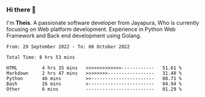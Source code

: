 ### Hi there 👋

I'm <b>Theis</b>. A passionate software developer from Jayapura, Who is currently focusing on Web platform development. Experience in Python Web Framework and Back end development using Golang.

 
 <!--START_SECTION:waka-->

```text
From: 29 September 2022 - To: 06 October 2022

Total Time: 8 hrs 53 mins

HTML         4 hrs 35 mins   >>>>>>>>>>>>>------------   51.61 %
Markdown     2 hrs 47 mins   >>>>>>>>-----------------   31.48 %
Python       46 mins         >>-----------------------   08.71 %
Bash         26 mins         >------------------------   04.94 %
Other        6 mins          -------------------------   01.29 %
```

<!--END_SECTION:waka-->
